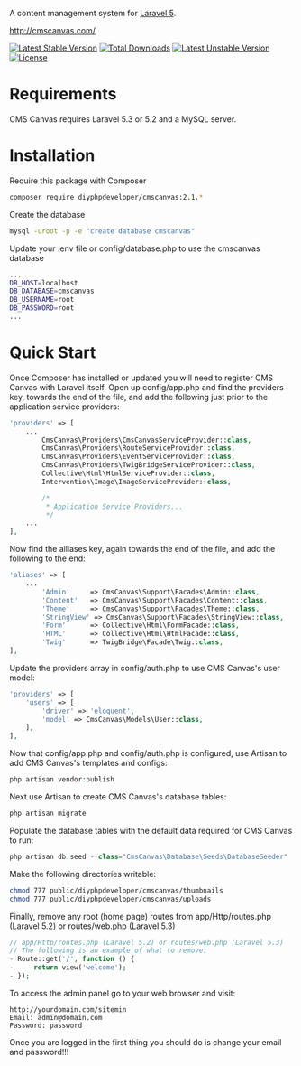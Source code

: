 A content management system for [Laravel 5](http://laravel.com/).

http://cmscanvas.com/

[![Latest Stable Version](https://poser.pugx.org/diyphpdeveloper/cmscanvas/v/stable)](https://packagist.org/packages/diyphpdeveloper/cmscanvas)
[![Total Downloads](https://poser.pugx.org/diyphpdeveloper/cmscanvas/downloads)](https://packagist.org/packages/diyphpdeveloper/cmscanvas)
[![Latest Unstable Version](https://poser.pugx.org/diyphpdeveloper/cmscanvas/v/unstable)](https://packagist.org/packages/diyphpdeveloper/cmscanvas)
[![License](https://poser.pugx.org/diyphpdeveloper/cmscanvas/license)](https://packagist.org/packages/diyphpdeveloper/cmscanvas)

# Requirements

CMS Canvas requires Laravel 5.3 or 5.2 and a MySQL server.

# Installation

Require this package with Composer

```bash
composer require diyphpdeveloper/cmscanvas:2.1.*
```

Create the database

```bash
mysql -uroot -p -e "create database cmscanvas"
```

Update your .env file or config/database.php to use the cmscanvas database

```bash
...
DB_HOST=localhost
DB_DATABASE=cmscanvas
DB_USERNAME=root
DB_PASSWORD=root
...
```

# Quick Start

Once Composer has installed or updated you will need to register CMS Canvas with Laravel itself. Open up config/app.php and find the providers key, towards the end of the file, and add the following just prior to the application service providers:

```php
'providers' => [
    ...
        CmsCanvas\Providers\CmsCanvasServiceProvider::class,
        CmsCanvas\Providers\RouteServiceProvider::class,
        CmsCanvas\Providers\EventServiceProvider::class,
        CmsCanvas\Providers\TwigBridgeServiceProvider::class,
        Collective\Html\HtmlServiceProvider::class,
        Intervention\Image\ImageServiceProvider::class,

        /*
         * Application Service Providers...
         */
    ...
],
```

Now find the alliases key, again towards the end of the file, and add the following to the end:

```php
'aliases' => [
    ...
        'Admin'     => CmsCanvas\Support\Facades\Admin::class,
        'Content'   => CmsCanvas\Support\Facades\Content::class,
        'Theme'     => CmsCanvas\Support\Facades\Theme::class,
        'StringView' => CmsCanvas\Support\Facades\StringView::class,
        'Form'      => Collective\Html\FormFacade::class,
        'HTML'      => Collective\Html\HtmlFacade::class,
        'Twig'      => TwigBridge\Facade\Twig::class,
],
```

Update the providers array in config/auth.php to use CMS Canvas's user model:

```php
'providers' => [
    'users' => [
        'driver' => 'eloquent',
        'model' => CmsCanvas\Models\User::class,
    ],
],
```

Now that config/app.php and config/auth.php is configured, use Artisan to add CMS Canvas's templates and configs:

```php
php artisan vendor:publish
```

Next use Artisan to create CMS Canvas's database tables:

```php
php artisan migrate
```

Populate the database tables with the default data required for CMS Canvas to run:

```php
php artisan db:seed --class="CmsCanvas\Database\Seeds\DatabaseSeeder"
```

Make the following directories writable:

```bash
chmod 777 public/diyphpdeveloper/cmscanvas/thumbnails
chmod 777 public/diyphpdeveloper/cmscanvas/uploads
```

Finally, remove any root (home page) routes from app/Http/routes.php (Laravel 5.2) or routes/web.php (Laravel 5.3)

```php
// app/Http/routes.php (Laravel 5.2) or routes/web.php (Laravel 5.3)
// The following is an example of what to remove:
- Route::get('/', function () {
-     return view('welcome');
- });
```

To access the admin panel go to your web browser and visit:

```
http://yourdomain.com/sitemin
Email: admin@domain.com
Password: password

```

Once you are logged in the first thing you should do is change your email and password!!!

